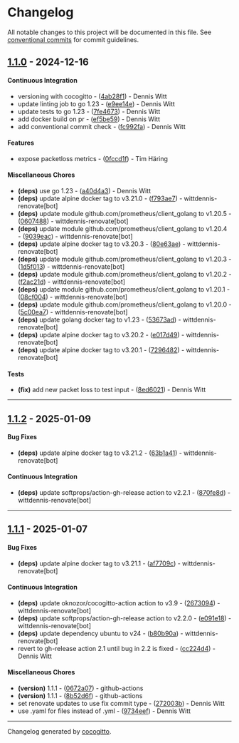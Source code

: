 # Changelog
All notable changes to this project will be documented in this file. See [conventional commits](https://www.conventionalcommits.org/) for commit guidelines.

## [1.1.0](https://github.com/wittdennis/ts3exporter/compare/72964826154cdf2148868d2004c1e235ebcb6aa5..1.1.0) - 2024-12-16
#### Continuous Integration
- versioning with cocogitto - ([4ab28f1](https://github.com/wittdennis/ts3exporter/commit/4ab28f111b8097799813b0c0610ef747de36718e)) - Dennis Witt
- update linting job to go 1.23 - ([e9ee14e](https://github.com/wittdennis/ts3exporter/commit/e9ee14e7eaca60329a42b943dedfe5a3752ddfa9)) - Dennis Witt
- update tests to go 1.23 - ([7fe4673](https://github.com/wittdennis/ts3exporter/commit/7fe46734951683bebe8071232a0bbb8a2d590667)) - Dennis Witt
- add docker build on pr - ([ef5be59](https://github.com/wittdennis/ts3exporter/commit/ef5be5952ac63532218119749161b582696978c2)) - Dennis Witt
- add conventional commit check - ([fc992fa](https://github.com/wittdennis/ts3exporter/commit/fc992fa5681c595a2486e45907c9a0fedd3da3dd)) - Dennis Witt
#### Features
- expose packetloss metrics - ([0fccd1f](https://github.com/wittdennis/ts3exporter/commit/0fccd1fb7d74237e3eec2fd987791bd250d5c827)) - Tim Häring
#### Miscellaneous Chores
- **(deps)** use go 1.23 - ([a40d4a3](https://github.com/wittdennis/ts3exporter/commit/a40d4a3a380e40f73904e96f2f8a5af979b93d90)) - Dennis Witt
- **(deps)** update alpine docker tag to v3.21.0 - ([f793ae7](https://github.com/wittdennis/ts3exporter/commit/f793ae7d074a6e56f759962f6bcd590b121fab2f)) - wittdennis-renovate[bot]
- **(deps)** update module github.com/prometheus/client_golang to v1.20.5 - ([0607488](https://github.com/wittdennis/ts3exporter/commit/060748884ff7f60f8a33181e644cb458083e3bf9)) - wittdennis-renovate[bot]
- **(deps)** update module github.com/prometheus/client_golang to v1.20.4 - ([9039eac](https://github.com/wittdennis/ts3exporter/commit/9039eacd1555d2d97e1ca7447b8589d773434171)) - wittdennis-renovate[bot]
- **(deps)** update alpine docker tag to v3.20.3 - ([80e63ae](https://github.com/wittdennis/ts3exporter/commit/80e63aeef31e4fbc678779da90a63d17f45b3df8)) - wittdennis-renovate[bot]
- **(deps)** update module github.com/prometheus/client_golang to v1.20.3 - ([1d5f013](https://github.com/wittdennis/ts3exporter/commit/1d5f013470af53abca4b52bad94934aa3f5c757f)) - wittdennis-renovate[bot]
- **(deps)** update module github.com/prometheus/client_golang to v1.20.2 - ([f2ac21d](https://github.com/wittdennis/ts3exporter/commit/f2ac21d782341588f3672b864161f2f19cf9ab36)) - wittdennis-renovate[bot]
- **(deps)** update module github.com/prometheus/client_golang to v1.20.1 - ([08cf004](https://github.com/wittdennis/ts3exporter/commit/08cf004089058d5ed6992354b9b6516d1ef7baf0)) - wittdennis-renovate[bot]
- **(deps)** update module github.com/prometheus/client_golang to v1.20.0 - ([5c00ea7](https://github.com/wittdennis/ts3exporter/commit/5c00ea7b67be839c34c7b32f676a2e50034362eb)) - wittdennis-renovate[bot]
- **(deps)** update golang docker tag to v1.23 - ([53673ad](https://github.com/wittdennis/ts3exporter/commit/53673ad5e60e9b372c7c09213d57c2cd861aede3)) - wittdennis-renovate[bot]
- **(deps)** update alpine docker tag to v3.20.2 - ([e017d49](https://github.com/wittdennis/ts3exporter/commit/e017d495f29a51494cc7101f3d16f851edde9b6b)) - wittdennis-renovate[bot]
- **(deps)** update alpine docker tag to v3.20.1 - ([7296482](https://github.com/wittdennis/ts3exporter/commit/72964826154cdf2148868d2004c1e235ebcb6aa5)) - wittdennis-renovate[bot]
#### Tests
- **(fix)** add new packet loss to test input - ([8ed6021](https://github.com/wittdennis/ts3exporter/commit/8ed60213d997ececfc573d0d6ea5dd788fdee73a)) - Dennis Witt

- - -
## [1.1.2](https://github.com/wittdennis/ts3exporter/compare/870fe8df3b888f018fcbf727176c1c9110fa7bc9..1.1.2) - 2025-01-09
#### Bug Fixes
- **(deps)** update alpine docker tag to v3.21.2 - ([63b1a41](https://github.com/wittdennis/ts3exporter/commit/63b1a4177429d3a760e7da1c659c3e0276fb8e79)) - wittdennis-renovate[bot]
#### Continuous Integration
- **(deps)** update softprops/action-gh-release action to v2.2.1 - ([870fe8d](https://github.com/wittdennis/ts3exporter/commit/870fe8df3b888f018fcbf727176c1c9110fa7bc9)) - wittdennis-renovate[bot]

- - -

## [1.1.1](https://github.com/wittdennis/ts3exporter/compare/9734eef23bcb0a623e1ab984a60b0034e1bbbab5..1.1.1) - 2025-01-07
#### Bug Fixes
- **(deps)** update alpine docker tag to v3.21.1 - ([af7709c](https://github.com/wittdennis/ts3exporter/commit/af7709c7b488f148f28a11f43c55e8f551abbc35)) - wittdennis-renovate[bot]
#### Continuous Integration
- **(deps)** update oknozor/cocogitto-action action to v3.9 - ([2673094](https://github.com/wittdennis/ts3exporter/commit/2673094abb89b1a4367066ce592fd572bf788a24)) - wittdennis-renovate[bot]
- **(deps)** update softprops/action-gh-release action to v2.2.0 - ([e091e18](https://github.com/wittdennis/ts3exporter/commit/e091e1823ede240352bd6da83f9dcb9799e41237)) - wittdennis-renovate[bot]
- **(deps)** update dependency ubuntu to v24 - ([b80b90a](https://github.com/wittdennis/ts3exporter/commit/b80b90a525237e711c69f1240b620f30ddaea034)) - wittdennis-renovate[bot]
- revert to gh-release action 2.1 until bug in 2.2 is fixed - ([cc224d4](https://github.com/wittdennis/ts3exporter/commit/cc224d40c38c7c2d893be4a88d9b3a4b93b70e64)) - Dennis Witt
#### Miscellaneous Chores
- **(version)** 1.1.1 - ([0672a07](https://github.com/wittdennis/ts3exporter/commit/0672a0707e8c67025f7eba019e5bb3256ea82e4a)) - github-actions
- **(version)** 1.1.1 - ([8b52d6f](https://github.com/wittdennis/ts3exporter/commit/8b52d6f81f063db206a9890629990391f881d262)) - github-actions
- set renovate updates to use fix commit type - ([272003b](https://github.com/wittdennis/ts3exporter/commit/272003b06598f30ce919858c7f496807246ef62f)) - Dennis Witt
- use .yaml for files instead of .yml - ([9734eef](https://github.com/wittdennis/ts3exporter/commit/9734eef23bcb0a623e1ab984a60b0034e1bbbab5)) - Dennis Witt

- - -


Changelog generated by [cocogitto](https://github.com/cocogitto/cocogitto).